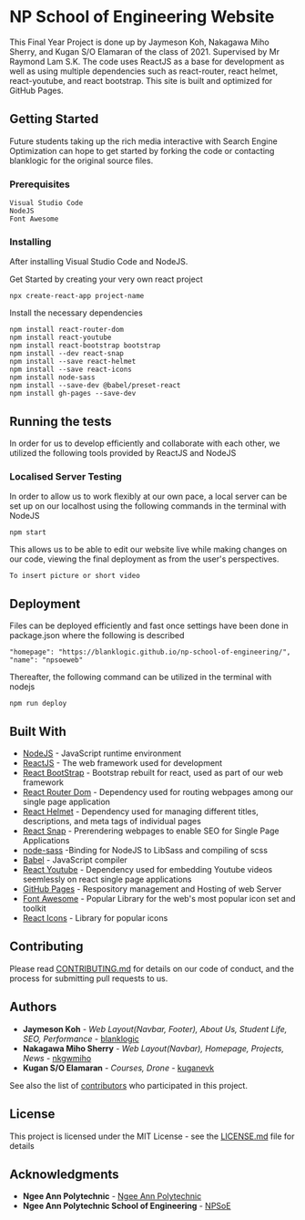 # NP School of Engineering Website

This Final Year Project is done up by Jaymeson Koh, Nakagawa Miho Sherry, and Kugan S/O Elamaran of the class of 2021. Supervised by Mr Raymond Lam S.K. The code uses ReactJS as a base for development as well as using multiple dependencies such as react-router, react helmet, react-youtube, and react bootstrap. This site is built and optimized for GitHub Pages.

## Getting Started

Future students taking up the rich media interactive with Search Engine Optimization can hope to get started by forking the code or contacting blanklogic for the original source files.

### Prerequisites

```
Visual Studio Code
NodeJS
Font Awesome
```

### Installing

After installing Visual Studio Code and NodeJS.

Get Started by creating your very own react project
```
npx create-react-app project-name
```

Install the necessary dependencies
```
npm install react-router-dom
npm install react-youtube
npm install react-bootstrap bootstrap
npm install --dev react-snap
npm install --save react-helmet
npm install --save react-icons
npm install node-sass
npm install --save-dev @babel/preset-react
npm install gh-pages --save-dev
```

## Running the tests

In order for us to develop efficiently and collaborate with each other, we utilized the following tools provided by ReactJS and NodeJS

### Localised Server Testing

In order to allow us to work flexibly at our own pace, a local server can be set up on our localhost using the following commands in the terminal with NodeJS
```
npm start
```

This allows us to be able to edit our website live while making changes on our code, viewing the final deployment as from the user's perspectives.
```
To insert picture or short video
```

## Deployment

Files can be deployed efficiently and fast once settings have been done in package.json where the following is described
```
"homepage": "https://blanklogic.github.io/np-school-of-engineering/",
"name": "npsoeweb"
```

Thereafter, the following command can be utilized in the terminal with nodejs
```
npm run deploy
```

## Built With

* [NodeJS](https://nodejs.org/en/) - JavaScript runtime environment
* [ReactJS](https://reactjs.org/) - The web framework used for development
* [React BootStrap](https://react-bootstrap.github.io/) - Bootstrap rebuilt for react, used as part of our web framework
* [React Router Dom](https://reactrouter.com/) - Dependency used for routing webpages among our single page application
* [React Helmet](https://github.com/nfl/react-helmet#readme) - Dependency used for managing different titles, descriptions, and meta tags of individual pages
* [React Snap](https://github.com/stereobooster/react-snap#readme) - Prerendering webpages to enable SEO for Single Page Applications
* [node-sass](https://github.com/sass/node-sass) -Binding for NodeJS to LibSass and compiling of scss
* [Babel](https://babeljs.io/) - JavaScript compiler
* [React Youtube](https://github.com/tjallingt/react-youtube) - Dependency used for embedding Youtube videos seemlessly on react single page applications
* [GitHub Pages](https://pages.github.com/) - Respository management and Hosting of web Server
* [Font Awesome](https://fontawesome.com/) - Popular Library for the web's most popular icon set and toolkit
* [React Icons](https://react-icons.github.io/react-icons/) - Library for popular icons

## Contributing

Please read [CONTRIBUTING.md](https://github.com/blanklogic/np-school-of-engineering/blob/main/CONTRIBUTING.md) for details on our code of conduct, and the process for submitting pull requests to us.

## Authors

* **Jaymeson Koh** - *Web Layout(Navbar, Footer), About Us, Student Life, SEO, Performance* - [blanklogic](https://github.com/blanklogic)
* **Nakagawa Miho Sherry** - *Web Layout(Navbar), Homepage, Projects, News* - [nkgwmiho](https://github.com/nkgwmiho)
* **Kugan S/O Elamaran** - *Courses, Drone* - [kuganevk](https://github.com/kuganevk)

See also the list of [contributors](https://github.com/blanklogic/np-school-of-engineering/graphs/contributors) who participated in this project.

## License

This project is licensed under the MIT License - see the [LICENSE.md](LICENSE.md) file for details

## Acknowledgments

* **Ngee Ann Polytechnic** - [Ngee Ann Polytechnic](https://www.np.edu.sg/Pages/default.aspx)
* **Ngee Ann Polytechnic School of Engineering** - [NPSoE](https://www.np.edu.sg/soe/Pages/default.aspx)
